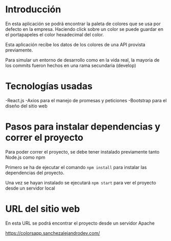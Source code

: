 # Introducción

En esta aplicación se podrá encontrar la paleta de colores que se usa por defecto en la empresa. Haciendo click sobre un color se puede guardar en el portapapeles el color hexadecimal del color.

Esta aplicación recibe los datos de los colores de una API provista previamente.

Para simular un entorno de desarrollo como en la vida real, la mayoria de los commits fueron hechos
en una rama secundaria (develop)

# Tecnologías usadas

-React.js
-Axios para el manejo de promesas y peticiones
-Bootstrap para el diseño del sitio web

# Pasos para instalar dependencias y correr el proyecto

Para poder correr el proyecto, se debe tener instalado previamente tanto Node.js como npm

Primero se ha de ejecutar el comando `npm install` para instalar las dependencias del proyecto.

Una vez se hayan instalado se ejecutará `npm start` para ver el proyecto desde un servidor local

# URL del sitio web

En esta URL se podrá encontrar el proyecto desde un servidor Apache

https://colorsapp.sanchezalejandrodev.com/
